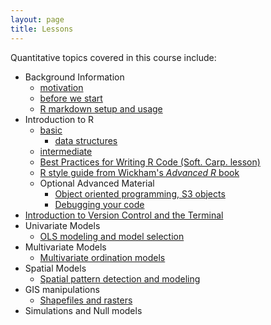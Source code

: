 ```yaml
---
layout: page
title: Lessons
---
```

Quantitative topics covered in this course include:

* Background Information
    - <a href='../motivation.html'>motivation</a>
    - <a href='./00-before-we-start.html'>before we start</a>
    - <a href='./rmarkdown_notes.html'>R markdown setup and usage</a>
* Introduction to R
    - <a href='./R_introduction.html'>basic</a> 
        - <a href='http://adv-r.had.co.nz/Data-structures.html'>data structures</a>
    - <a href='./R_intermediate.html'>intermediate</a>
    - <a href='http://swcarpentry.github.io/r-novice-inflammation/06-best-practices-R/index.html'>Best Practices for Writing R Code (Soft. Carp. lesson)</a>
    - <a href='http://adv-r.had.co.nz/Style.html'>R style guide from Wickham's *Advanced R* book</a>
    - Optional Advanced Material
        - <a href='http://adv-r.had.co.nz/S3.html'>Object oriented programming, S3 objects</a>
        - <a href='http://adv-r.had.co.nz/Exceptions-Debugging.html'>Debugging your code</a>
* [Introduction to Version Control and the Terminal](./git_introduction)
* Univariate Models
    - <a href='./univariate_models.html'>OLS modeling and model selection</a>
* Multivariate Models
    - <a href='./multivariate_models.html'>Multivariate ordination models</a>
* Spatial Models
    - <a href='./spatial_models.html'>Spatial pattern detection and modeling</a>
* GIS manipulations
    - <a href='./shapefiles_and_rasters.html'>Shapefiles and rasters</a>
* Simulations and Null models
